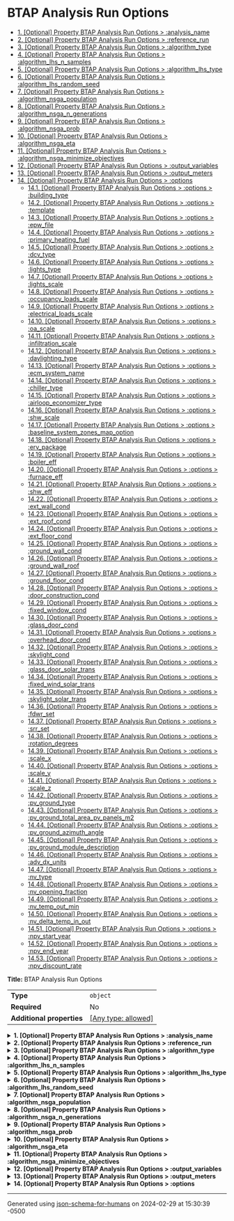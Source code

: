 # BTAP Analysis Run Options

- [1. [Optional] Property BTAP Analysis Run Options > :analysis_name](#:analysis_name)
- [2. [Optional] Property BTAP Analysis Run Options > :reference_run](#:reference_run)
- [3. [Optional] Property BTAP Analysis Run Options > :algorithm_type](#:algorithm_type)
- [4. [Optional] Property BTAP Analysis Run Options > :algorithm_lhs_n_samples](#:algorithm_lhs_n_samples)
- [5. [Optional] Property BTAP Analysis Run Options > :algorithm_lhs_type](#:algorithm_lhs_type)
- [6. [Optional] Property BTAP Analysis Run Options > :algorithm_lhs_random_seed](#:algorithm_lhs_random_seed)
- [7. [Optional] Property BTAP Analysis Run Options > :algorithm_nsga_population](#:algorithm_nsga_population)
- [8. [Optional] Property BTAP Analysis Run Options > :algorithm_nsga_n_generations](#:algorithm_nsga_n_generations)
- [9. [Optional] Property BTAP Analysis Run Options > :algorithm_nsga_prob](#:algorithm_nsga_prob)
- [10. [Optional] Property BTAP Analysis Run Options > :algorithm_nsga_eta](#:algorithm_nsga_eta)
- [11. [Optional] Property BTAP Analysis Run Options > :algorithm_nsga_minimize_objectives](#:algorithm_nsga_minimize_objectives)
- [12. [Optional] Property BTAP Analysis Run Options > :output_variables](#:output_variables)
- [13. [Optional] Property BTAP Analysis Run Options > :output_meters](#:output_meters)
- [14. [Optional] Property BTAP Analysis Run Options > :options](#:options)
  - [14.1. [Optional] Property BTAP Analysis Run Options > :options > :building_type](#:options_:building_type)
  - [14.2. [Optional] Property BTAP Analysis Run Options > :options > :template](#:options_:template)
  - [14.3. [Optional] Property BTAP Analysis Run Options > :options > :epw_file](#:options_:epw_file)
  - [14.4. [Optional] Property BTAP Analysis Run Options > :options > :primary_heating_fuel](#:options_:primary_heating_fuel)
  - [14.5. [Optional] Property BTAP Analysis Run Options > :options > :dcv_type](#:options_:dcv_type)
  - [14.6. [Optional] Property BTAP Analysis Run Options > :options > :lights_type](#:options_:lights_type)
  - [14.7. [Optional] Property BTAP Analysis Run Options > :options > :lights_scale](#:options_:lights_scale)
  - [14.8. [Optional] Property BTAP Analysis Run Options > :options > :occupancy_loads_scale](#:options_:occupancy_loads_scale)
  - [14.9. [Optional] Property BTAP Analysis Run Options > :options > :electrical_loads_scale](#:options_:electrical_loads_scale)
  - [14.10. [Optional] Property BTAP Analysis Run Options > :options > :oa_scale](#:options_:oa_scale)
  - [14.11. [Optional] Property BTAP Analysis Run Options > :options > :infiltration_scale](#:options_:infiltration_scale)
  - [14.12. [Optional] Property BTAP Analysis Run Options > :options > :daylighting_type](#:options_:daylighting_type)
  - [14.13. [Optional] Property BTAP Analysis Run Options > :options > :ecm_system_name](#:options_:ecm_system_name)
  - [14.14. [Optional] Property BTAP Analysis Run Options > :options > :chiller_type](#:options_:chiller_type)
  - [14.15. [Optional] Property BTAP Analysis Run Options > :options > :airloop_economizer_type](#:options_:airloop_economizer_type)
  - [14.16. [Optional] Property BTAP Analysis Run Options > :options > :shw_scale](#:options_:shw_scale)
  - [14.17. [Optional] Property BTAP Analysis Run Options > :options > :baseline_system_zones_map_option](#:options_:baseline_system_zones_map_option)
  - [14.18. [Optional] Property BTAP Analysis Run Options > :options > :erv_package](#:options_:erv_package)
  - [14.19. [Optional] Property BTAP Analysis Run Options > :options > :boiler_eff](#:options_:boiler_eff)
  - [14.20. [Optional] Property BTAP Analysis Run Options > :options > :furnace_eff](#:options_:furnace_eff)
  - [14.21. [Optional] Property BTAP Analysis Run Options > :options > :shw_eff](#:options_:shw_eff)
  - [14.22. [Optional] Property BTAP Analysis Run Options > :options > :ext_wall_cond](#:options_:ext_wall_cond)
  - [14.23. [Optional] Property BTAP Analysis Run Options > :options > :ext_roof_cond](#:options_:ext_roof_cond)
  - [14.24. [Optional] Property BTAP Analysis Run Options > :options > :ext_floor_cond](#:options_:ext_floor_cond)
  - [14.25. [Optional] Property BTAP Analysis Run Options > :options > :ground_wall_cond](#:options_:ground_wall_cond)
  - [14.26. [Optional] Property BTAP Analysis Run Options > :options > :ground_wall_roof](#:options_:ground_wall_roof)
  - [14.27. [Optional] Property BTAP Analysis Run Options > :options > :ground_floor_cond](#:options_:ground_floor_cond)
  - [14.28. [Optional] Property BTAP Analysis Run Options > :options > :door_construction_cond](#:options_:door_construction_cond)
  - [14.29. [Optional] Property BTAP Analysis Run Options > :options > :fixed_window_cond](#:options_:fixed_window_cond)
  - [14.30. [Optional] Property BTAP Analysis Run Options > :options > :glass_door_cond](#:options_:glass_door_cond)
  - [14.31. [Optional] Property BTAP Analysis Run Options > :options > :overhead_door_cond](#:options_:overhead_door_cond)
  - [14.32. [Optional] Property BTAP Analysis Run Options > :options > :skylight_cond](#:options_:skylight_cond)
  - [14.33. [Optional] Property BTAP Analysis Run Options > :options > :glass_door_solar_trans](#:options_:glass_door_solar_trans)
  - [14.34. [Optional] Property BTAP Analysis Run Options > :options > :fixed_wind_solar_trans](#:options_:fixed_wind_solar_trans)
  - [14.35. [Optional] Property BTAP Analysis Run Options > :options > :skylight_solar_trans](#:options_:skylight_solar_trans)
  - [14.36. [Optional] Property BTAP Analysis Run Options > :options > :fdwr_set](#:options_:fdwr_set)
  - [14.37. [Optional] Property BTAP Analysis Run Options > :options > :srr_set](#:options_:srr_set)
  - [14.38. [Optional] Property BTAP Analysis Run Options > :options > :rotation_degrees](#:options_:rotation_degrees)
  - [14.39. [Optional] Property BTAP Analysis Run Options > :options > :scale_x](#:options_:scale_x)
  - [14.40. [Optional] Property BTAP Analysis Run Options > :options > :scale_y](#:options_:scale_y)
  - [14.41. [Optional] Property BTAP Analysis Run Options > :options > :scale_z](#:options_:scale_z)
  - [14.42. [Optional] Property BTAP Analysis Run Options > :options > :pv_ground_type](#:options_:pv_ground_type)
  - [14.43. [Optional] Property BTAP Analysis Run Options > :options > :pv_ground_total_area_pv_panels_m2](#:options_:pv_ground_total_area_pv_panels_m2)
  - [14.44. [Optional] Property BTAP Analysis Run Options > :options > :pv_ground_azimuth_angle](#:options_:pv_ground_azimuth_angle)
  - [14.45. [Optional] Property BTAP Analysis Run Options > :options > :pv_ground_module_description](#:options_:pv_ground_module_description)
  - [14.46. [Optional] Property BTAP Analysis Run Options > :options > :adv_dx_units](#:options_:adv_dx_units)
  - [14.47. [Optional] Property BTAP Analysis Run Options > :options > :nv_type](#:options_:nv_type)
  - [14.48. [Optional] Property BTAP Analysis Run Options > :options > :nv_opening_fraction](#:options_:nv_opening_fraction)
  - [14.49. [Optional] Property BTAP Analysis Run Options > :options > :nv_temp_out_min](#:options_:nv_temp_out_min)
  - [14.50. [Optional] Property BTAP Analysis Run Options > :options > :nv_delta_temp_in_out](#:options_:nv_delta_temp_in_out)
  - [14.51. [Optional] Property BTAP Analysis Run Options > :options > :npv_start_year](#:options_:npv_start_year)
  - [14.52. [Optional] Property BTAP Analysis Run Options > :options > :npv_end_year](#:options_:npv_end_year)
  - [14.53. [Optional] Property BTAP Analysis Run Options > :options > :npv_discount_rate](#:options_:npv_discount_rate)

**Title:** BTAP Analysis Run Options

|                           |                                                                           |
| ------------------------- | ------------------------------------------------------------------------- |
| **Type**                  | `object`                                                                  |
| **Required**              | No                                                                        |
| **Additional properties** | [[Any type: allowed]](# "Additional Properties of any type are allowed.") |

<details>
<summary>
<strong> <a name=":analysis_name"></a>1. [Optional] Property BTAP Analysis Run Options > :analysis_name</strong>  

</summary>
<blockquote>

|              |          |
| ------------ | -------- |
| **Type**     | `string` |
| **Required** | No       |

**Description:** Used to identify the analysis and name the parent folder. Must be less than 64 charecters and only letters numbers and underscores.

| Restrictions                      |                                                                                               |
| --------------------------------- | --------------------------------------------------------------------------------------------- |
| **Min length**                    | 1                                                                                             |
| **Max length**                    | 64                                                                                            |
| **Must match regular expression** | ```^[a-zA-Z0-9_\\s]*$``` [Test](https://regex101.com/?regex=%5E%5Ba-zA-Z0-9_%5C%5Cs%5D%2A%24) |

</blockquote>
</details>

<details>
<summary>
<strong> <a name=":reference_run"></a>2. [Optional] Property BTAP Analysis Run Options > :reference_run</strong>  

</summary>
<blockquote>

|              |           |
| ------------ | --------- |
| **Type**     | `boolean` |
| **Required** | No        |

**Description:** Optionally run the baseline/reference building. This will also provide comparison information from the baseline. If omitted it will assume to be true and run the reference simulations.

</blockquote>
</details>

<details>
<summary>
<strong> <a name=":algorithm_type"></a>3. [Optional] Property BTAP Analysis Run Options > :algorithm_type</strong>  

</summary>
<blockquote>

|              |                    |
| ------------ | ------------------ |
| **Type**     | `enum (of string)` |
| **Required** | No                 |

**Description:**  This will select the algorithm to use in the analysis. For information on the * [Optimization](optimization.md): Run a genetic optimization for a fixed number of runs and generations based. 

 * [Parametric](parametric.md): Run all possible combinations in input file.

 * [Elimination](elimination.md): Examine theoretical maximum energy savings from each domain for a given model. 

 * [Sensitivity](sensitivity.md): Examine the energy and cost effect from each measure selected. (~100 measures) 

 * [Latin-Hypercube-Sampling](latin_hypercube_sampling.md): Sample the solution space with a given number of simulations

 * [Batch](packages.md): When you wish to simply run a few specific building scenarios for comparison.

Must be one of:
* "elimination"
* "batch"
* "nsga2"
* "parametric"
* "reference"
* "sampling-lhs"
* "sensitivity"

</blockquote>
</details>

<details>
<summary>
<strong> <a name=":algorithm_lhs_n_samples"></a>4. [Optional] Property BTAP Analysis Run Options > :algorithm_lhs_n_samples</strong>  

</summary>
<blockquote>

|              |           |
| ------------ | --------- |
| **Type**     | `integer` |
| **Required** | No        |

**Description:** This is the number of simulations that will be preformed in the analysis. See [Scipy implementation](https://scikit-optimize.github.io/stable/auto_examples/sampler/initial-sampling-method.html)

| Restrictions |           |
| ------------ | --------- |
| **Minimum**  | &ge; 1    |
| **Maximum**  | &le; 5000 |

</blockquote>
</details>

<details>
<summary>
<strong> <a name=":algorithm_lhs_type"></a>5. [Optional] Property BTAP Analysis Run Options > :algorithm_lhs_type</strong>  

</summary>
<blockquote>

|              |                    |
| ------------ | ------------------ |
| **Type**     | `enum (of string)` |
| **Required** | No                 |

**Description:** This should be set to classic.. However other options are available in the scikit documentation listed above. See [Scipy implementation](https://scikit-optimize.github.io/stable/auto_examples/sampler/initial-sampling-method.html)

Must be one of:
* "classic"

</blockquote>
</details>

<details>
<summary>
<strong> <a name=":algorithm_lhs_random_seed"></a>6. [Optional] Property BTAP Analysis Run Options > :algorithm_lhs_random_seed</strong>  

</summary>
<blockquote>

|              |          |
| ------------ | -------- |
| **Type**     | `number` |
| **Required** | No       |

**Description:** algorithm_lhs_random_seed This is the random seed that will be used to drive the LHS random function. Change this to another number to alter the output from the same run. See [Scipy implementation](https://scikit-optimize.github.io/stable/auto_examples/sampler/initial-sampling-method.html)

| Restrictions |          |
| ------------ | -------- |
| **Minimum**  | &ge; 1   |
| **Maximum**  | &le; 100 |

</blockquote>
</details>

<details>
<summary>
<strong> <a name=":algorithm_nsga_population"></a>7. [Optional] Property BTAP Analysis Run Options > :algorithm_nsga_population</strong>  

</summary>
<blockquote>

|              |           |
| ------------ | --------- |
| **Type**     | `integer` |
| **Required** | No        |

**Description:** This is population size that is used in the NSGAII. Should be set to multiples than the number of threads/cores that you have available on your system to get best performance. Described in the [pymoo](https://pymoo.org/algorithms/moo/nsga2.html)

| Restrictions |          |
| ------------ | -------- |
| **Minimum**  | &ge; 1   |
| **Maximum**  | &le; 100 |

</blockquote>
</details>

<details>
<summary>
<strong> <a name=":algorithm_nsga_n_generations"></a>8. [Optional] Property BTAP Analysis Run Options > :algorithm_nsga_n_generations</strong>  

</summary>
<blockquote>

|              |           |
| ------------ | --------- |
| **Type**     | `integer` |
| **Required** | No        |

**Description:** This is the number of generations that are used in the NSGAII. Described in the [pymoo](https://pymoo.org/algorithms/moo/nsga2.html)

| Restrictions |          |
| ------------ | -------- |
| **Minimum**  | &ge; 1   |
| **Maximum**  | &le; 100 |

</blockquote>
</details>

<details>
<summary>
<strong> <a name=":algorithm_nsga_prob"></a>9. [Optional] Property BTAP Analysis Run Options > :algorithm_nsga_prob</strong>  

</summary>
<blockquote>

|              |          |
| ------------ | -------- |
| **Type**     | `number` |
| **Required** | No       |

**Description:** Used to configure crossover. See documentation [pymoo](https://pymoo.org/operators/crossover.html)

| Restrictions |            |
| ------------ | ---------- |
| **Minimum**  | &ge; 0.0   |
| **Maximum**  | &le; 100.0 |

</blockquote>
</details>

<details>
<summary>
<strong> <a name=":algorithm_nsga_eta"></a>10. [Optional] Property BTAP Analysis Run Options > :algorithm_nsga_eta</strong>  

</summary>
<blockquote>

|              |          |
| ------------ | -------- |
| **Type**     | `number` |
| **Required** | No       |

**Description:** Used to configure crossover. See documentation [pymoo](https://pymoo.org/operators/crossover.html)

| Restrictions |            |
| ------------ | ---------- |
| **Minimum**  | &ge; 0.0   |
| **Maximum**  | &le; 100.0 |

</blockquote>
</details>

<details>
<summary>
<strong> <a name=":algorithm_nsga_minimize_objectives"></a>11. [Optional] Property BTAP Analysis Run Options > :algorithm_nsga_minimize_objectives</strong>  

</summary>
<blockquote>

|                           |                                                                           |
| ------------------------- | ------------------------------------------------------------------------- |
| **Type**                  | `object`                                                                  |
| **Required**              | No                                                                        |
| **Additional properties** | [[Any type: allowed]](# "Additional Properties of any type are allowed.") |

**Description:** Contains a list of the outputs from btap that you would like to optimize to. Pro tip. Run a senstivity analysis and examine the output.xlsx in the results folder to find a outpum column you wish to minimize.

</blockquote>
</details>

<details>
<summary>
<strong> <a name=":output_variables"></a>12. [Optional] Property BTAP Analysis Run Options > :output_variables</strong>  

</summary>
<blockquote>

|                           |                                                                           |
| ------------------------- | ------------------------------------------------------------------------- |
| **Type**                  | `object`                                                                  |
| **Required**              | No                                                                        |
| **Additional properties** | [[Any type: allowed]](# "Additional Properties of any type are allowed.") |

**Description:** This enables EnergyPlus optional outputs. Details are contained in the [documentation](docs/output.md)

</blockquote>
</details>

<details>
<summary>
<strong> <a name=":output_meters"></a>13. [Optional] Property BTAP Analysis Run Options > :output_meters</strong>  

</summary>
<blockquote>

|                           |                                                                           |
| ------------------------- | ------------------------------------------------------------------------- |
| **Type**                  | `object`                                                                  |
| **Required**              | No                                                                        |
| **Additional properties** | [[Any type: allowed]](# "Additional Properties of any type are allowed.") |

**Description:** This enables EnergyPlus optional outputs. Details are contained in the [documentation](docs/output.md)

</blockquote>
</details>

<details>
<summary>
<strong> <a name=":options"></a>14. [Optional] Property BTAP Analysis Run Options > :options</strong>  

</summary>
<blockquote>

|                           |                                                                           |
| ------------------------- | ------------------------------------------------------------------------- |
| **Type**                  | `object`                                                                  |
| **Required**              | No                                                                        |
| **Additional properties** | [[Any type: allowed]](# "Additional Properties of any type are allowed.") |

<details>
<summary>
<strong> <a name=":options_:building_type"></a>14.1. [Optional] Property BTAP Analysis Run Options > :options > :building_type</strong>  

</summary>
<blockquote>

|                           |                                                                           |
| ------------------------- | ------------------------------------------------------------------------- |
| **Type**                  | `object`                                                                  |
| **Required**              | No                                                                        |
| **Additional properties** | [[Any type: allowed]](# "Additional Properties of any type are allowed.") |

**Description:** This allows you to select either a pre-configured geometry in our library, or a custom geometry developed by a user.

 The Geometry files are OpenStudio OSM files that have geometry and spacetypes defined as per NECB2011, but nothing else as BTAP will poplate the rest based on the template and options selected. A full list of built-in models are available. They are listed (here)[https://github.com/NREL/openstudio-standards/tree/nrcan/lib/openstudio-standards/standards/necb/NECB2011/data/geometry] You would add the geometry name without the '.osm' extension. 

 Please note that the context is important.  Having two or more building types makes perfect sense for a parametric or sample_lhs analysis. But for for sensitvity and nsga2, it will not work as expected. If you minimize cost and energy. The optimizer will look for solutions for the FullSerivice restaurant and ignore the HighriseApartment as a solution since the restaurant will always be cheaper. 

**Example:** 

```json
{
    ":building_type": [
        "FullServiceRestaurant",
        "HighriseApartment"
    ]
}
```

</blockquote>
</details>

<details>
<summary>
<strong> <a name=":options_:template"></a>14.2. [Optional] Property BTAP Analysis Run Options > :options > :template</strong>  

</summary>
<blockquote>

|                           |                                                                           |
| ------------------------- | ------------------------------------------------------------------------- |
| **Type**                  | `object`                                                                  |
| **Required**              | No                                                                        |
| **Additional properties** | [[Any type: allowed]](# "Additional Properties of any type are allowed.") |

**Description:**  This field will designate which baseline building templates to use. Currently BTAP supports the **National Energy Building Code** (NECB)[https://nrc.canada.ca/en/certifications-evaluations-standards/codes-canada/codes-canada-publications/national-energy-code-canada-buildings-2020] The vintages that are availble are the NECB2011 to 2020. BTAP will use all the performance requirements of the selected codes in the analysis. It will determine what the `NECB_Default` will be used in other options as selected. While you could use this field with many templates to optimize. It is not recommended as it will probably optimize to the lastest code. 

</blockquote>
</details>

<details>
<summary>
<strong> <a name=":options_:epw_file"></a>14.3. [Optional] Property BTAP Analysis Run Options > :options > :epw_file</strong>  

</summary>
<blockquote>

|                           |                                                                           |
| ------------------------- | ------------------------------------------------------------------------- |
| **Type**                  | `object`                                                                  |
| **Required**              | No                                                                        |
| **Additional properties** | [[Any type: allowed]](# "Additional Properties of any type are allowed.") |

**Description:** #List of Weather files to use in the analysis.  These weather files should be a subset of the weather files defined in your build_config.yml file.   The other locations that you can use can be found in this repository

</blockquote>
</details>

<details>
<summary>
<strong> <a name=":options_:primary_heating_fuel"></a>14.4. [Optional] Property BTAP Analysis Run Options > :options > :primary_heating_fuel</strong>  

</summary>
<blockquote>

|                           |                                                                           |
| ------------------------- | ------------------------------------------------------------------------- |
| **Type**                  | `object`                                                                  |
| **Required**              | No                                                                        |
| **Additional properties** | [[Any type: allowed]](# "Additional Properties of any type are allowed.") |

**Description:** These are fuels that are used primarily for space heating and hot water needs.

 | Primary Heating Fuel            | Hot Water             | Primary                 | Backup             |
 | --------                        | -------               | -------                 | -------            |
 | **Electricity**                 | Electric Resistance   | Electric Resistance     | Electric Resistance|
 | **NaturalGas**                  | Natural Gas           | Natural Gas             | Natural Gas        |
 | **ElectricityHPElecBackup**     | Electric Resistance   | Heat Pump               | Electric Resistance|
 | **NaturalGasHPGasBackup**       | Natural Gas           | Heat Pump               | Natural Gas        |
 | **ElectricityHPGasBackupMixed** | Electric Resistance   | Heat Pump               | Natural Gas        |
 | **NaturalGasHPElecBackupMixed** | Natural Gas           | Heat Pump               | Electric Resistance|

</blockquote>
</details>

<details>
<summary>
<strong> <a name=":options_:dcv_type"></a>14.5. [Optional] Property BTAP Analysis Run Options > :options > :dcv_type</strong>  

</summary>
<blockquote>

|                           |                                                                           |
| ------------------------- | ------------------------------------------------------------------------- |
| **Type**                  | `object`                                                                  |
| **Required**              | No                                                                        |
| **Additional properties** | [[Any type: allowed]](# "Additional Properties of any type are allowed.") |

</blockquote>
</details>

<details>
<summary>
<strong> <a name=":options_:lights_type"></a>14.6. [Optional] Property BTAP Analysis Run Options > :options > :lights_type</strong>  

</summary>
<blockquote>

|                           |                                                                           |
| ------------------------- | ------------------------------------------------------------------------- |
| **Type**                  | `object`                                                                  |
| **Required**              | No                                                                        |
| **Additional properties** | [[Any type: allowed]](# "Additional Properties of any type are allowed.") |

</blockquote>
</details>

<details>
<summary>
<strong> <a name=":options_:lights_scale"></a>14.7. [Optional] Property BTAP Analysis Run Options > :options > :lights_scale</strong>  

</summary>
<blockquote>

|                           |                                                                           |
| ------------------------- | ------------------------------------------------------------------------- |
| **Type**                  | `object`                                                                  |
| **Required**              | No                                                                        |
| **Additional properties** | [[Any type: allowed]](# "Additional Properties of any type are allowed.") |

</blockquote>
</details>

<details>
<summary>
<strong> <a name=":options_:occupancy_loads_scale"></a>14.8. [Optional] Property BTAP Analysis Run Options > :options > :occupancy_loads_scale</strong>  

</summary>
<blockquote>

|                           |                                                                           |
| ------------------------- | ------------------------------------------------------------------------- |
| **Type**                  | `object`                                                                  |
| **Required**              | No                                                                        |
| **Additional properties** | [[Any type: allowed]](# "Additional Properties of any type are allowed.") |

</blockquote>
</details>

<details>
<summary>
<strong> <a name=":options_:electrical_loads_scale"></a>14.9. [Optional] Property BTAP Analysis Run Options > :options > :electrical_loads_scale</strong>  

</summary>
<blockquote>

|                           |                                                                           |
| ------------------------- | ------------------------------------------------------------------------- |
| **Type**                  | `object`                                                                  |
| **Required**              | No                                                                        |
| **Additional properties** | [[Any type: allowed]](# "Additional Properties of any type are allowed.") |

</blockquote>
</details>

<details>
<summary>
<strong> <a name=":options_:oa_scale"></a>14.10. [Optional] Property BTAP Analysis Run Options > :options > :oa_scale</strong>  

</summary>
<blockquote>

|                           |                                                                           |
| ------------------------- | ------------------------------------------------------------------------- |
| **Type**                  | `object`                                                                  |
| **Required**              | No                                                                        |
| **Additional properties** | [[Any type: allowed]](# "Additional Properties of any type are allowed.") |

</blockquote>
</details>

<details>
<summary>
<strong> <a name=":options_:infiltration_scale"></a>14.11. [Optional] Property BTAP Analysis Run Options > :options > :infiltration_scale</strong>  

</summary>
<blockquote>

|                           |                                                                           |
| ------------------------- | ------------------------------------------------------------------------- |
| **Type**                  | `object`                                                                  |
| **Required**              | No                                                                        |
| **Additional properties** | [[Any type: allowed]](# "Additional Properties of any type are allowed.") |

</blockquote>
</details>

<details>
<summary>
<strong> <a name=":options_:daylighting_type"></a>14.12. [Optional] Property BTAP Analysis Run Options > :options > :daylighting_type</strong>  

</summary>
<blockquote>

|                           |                                                                           |
| ------------------------- | ------------------------------------------------------------------------- |
| **Type**                  | `object`                                                                  |
| **Required**              | No                                                                        |
| **Additional properties** | [[Any type: allowed]](# "Additional Properties of any type are allowed.") |

</blockquote>
</details>

<details>
<summary>
<strong> <a name=":options_:ecm_system_name"></a>14.13. [Optional] Property BTAP Analysis Run Options > :options > :ecm_system_name</strong>  

</summary>
<blockquote>

|                           |                                                                           |
| ------------------------- | ------------------------------------------------------------------------- |
| **Type**                  | `object`                                                                  |
| **Required**              | No                                                                        |
| **Additional properties** | [[Any type: allowed]](# "Additional Properties of any type are allowed.") |

</blockquote>
</details>

<details>
<summary>
<strong> <a name=":options_:chiller_type"></a>14.14. [Optional] Property BTAP Analysis Run Options > :options > :chiller_type</strong>  

</summary>
<blockquote>

|                           |                                                                           |
| ------------------------- | ------------------------------------------------------------------------- |
| **Type**                  | `object`                                                                  |
| **Required**              | No                                                                        |
| **Additional properties** | [[Any type: allowed]](# "Additional Properties of any type are allowed.") |

</blockquote>
</details>

<details>
<summary>
<strong> <a name=":options_:airloop_economizer_type"></a>14.15. [Optional] Property BTAP Analysis Run Options > :options > :airloop_economizer_type</strong>  

</summary>
<blockquote>

|                           |                                                                           |
| ------------------------- | ------------------------------------------------------------------------- |
| **Type**                  | `object`                                                                  |
| **Required**              | No                                                                        |
| **Additional properties** | [[Any type: allowed]](# "Additional Properties of any type are allowed.") |

</blockquote>
</details>

<details>
<summary>
<strong> <a name=":options_:shw_scale"></a>14.16. [Optional] Property BTAP Analysis Run Options > :options > :shw_scale</strong>  

</summary>
<blockquote>

|                           |                                                                           |
| ------------------------- | ------------------------------------------------------------------------- |
| **Type**                  | `object`                                                                  |
| **Required**              | No                                                                        |
| **Additional properties** | [[Any type: allowed]](# "Additional Properties of any type are allowed.") |

</blockquote>
</details>

<details>
<summary>
<strong> <a name=":options_:baseline_system_zones_map_option"></a>14.17. [Optional] Property BTAP Analysis Run Options > :options > :baseline_system_zones_map_option</strong>  

</summary>
<blockquote>

|                           |                                                                           |
| ------------------------- | ------------------------------------------------------------------------- |
| **Type**                  | `object`                                                                  |
| **Required**              | No                                                                        |
| **Additional properties** | [[Any type: allowed]](# "Additional Properties of any type are allowed.") |

</blockquote>
</details>

<details>
<summary>
<strong> <a name=":options_:erv_package"></a>14.18. [Optional] Property BTAP Analysis Run Options > :options > :erv_package</strong>  

</summary>
<blockquote>

|                           |                                                                           |
| ------------------------- | ------------------------------------------------------------------------- |
| **Type**                  | `object`                                                                  |
| **Required**              | No                                                                        |
| **Additional properties** | [[Any type: allowed]](# "Additional Properties of any type are allowed.") |

</blockquote>
</details>

<details>
<summary>
<strong> <a name=":options_:boiler_eff"></a>14.19. [Optional] Property BTAP Analysis Run Options > :options > :boiler_eff</strong>  

</summary>
<blockquote>

|                           |                                                                           |
| ------------------------- | ------------------------------------------------------------------------- |
| **Type**                  | `object`                                                                  |
| **Required**              | No                                                                        |
| **Additional properties** | [[Any type: allowed]](# "Additional Properties of any type are allowed.") |

</blockquote>
</details>

<details>
<summary>
<strong> <a name=":options_:furnace_eff"></a>14.20. [Optional] Property BTAP Analysis Run Options > :options > :furnace_eff</strong>  

</summary>
<blockquote>

|                           |                                                                           |
| ------------------------- | ------------------------------------------------------------------------- |
| **Type**                  | `object`                                                                  |
| **Required**              | No                                                                        |
| **Additional properties** | [[Any type: allowed]](# "Additional Properties of any type are allowed.") |

</blockquote>
</details>

<details>
<summary>
<strong> <a name=":options_:shw_eff"></a>14.21. [Optional] Property BTAP Analysis Run Options > :options > :shw_eff</strong>  

</summary>
<blockquote>

|                           |                                                                           |
| ------------------------- | ------------------------------------------------------------------------- |
| **Type**                  | `object`                                                                  |
| **Required**              | No                                                                        |
| **Additional properties** | [[Any type: allowed]](# "Additional Properties of any type are allowed.") |

</blockquote>
</details>

<details>
<summary>
<strong> <a name=":options_:ext_wall_cond"></a>14.22. [Optional] Property BTAP Analysis Run Options > :options > :ext_wall_cond</strong>  

</summary>
<blockquote>

|                           |                                                                           |
| ------------------------- | ------------------------------------------------------------------------- |
| **Type**                  | `object`                                                                  |
| **Required**              | No                                                                        |
| **Additional properties** | [[Any type: allowed]](# "Additional Properties of any type are allowed.") |

</blockquote>
</details>

<details>
<summary>
<strong> <a name=":options_:ext_roof_cond"></a>14.23. [Optional] Property BTAP Analysis Run Options > :options > :ext_roof_cond</strong>  

</summary>
<blockquote>

|                           |                                                                           |
| ------------------------- | ------------------------------------------------------------------------- |
| **Type**                  | `object`                                                                  |
| **Required**              | No                                                                        |
| **Additional properties** | [[Any type: allowed]](# "Additional Properties of any type are allowed.") |

</blockquote>
</details>

<details>
<summary>
<strong> <a name=":options_:ext_floor_cond"></a>14.24. [Optional] Property BTAP Analysis Run Options > :options > :ext_floor_cond</strong>  

</summary>
<blockquote>

|                           |                                                                           |
| ------------------------- | ------------------------------------------------------------------------- |
| **Type**                  | `object`                                                                  |
| **Required**              | No                                                                        |
| **Additional properties** | [[Any type: allowed]](# "Additional Properties of any type are allowed.") |

</blockquote>
</details>

<details>
<summary>
<strong> <a name=":options_:ground_wall_cond"></a>14.25. [Optional] Property BTAP Analysis Run Options > :options > :ground_wall_cond</strong>  

</summary>
<blockquote>

|                           |                                                                           |
| ------------------------- | ------------------------------------------------------------------------- |
| **Type**                  | `object`                                                                  |
| **Required**              | No                                                                        |
| **Additional properties** | [[Any type: allowed]](# "Additional Properties of any type are allowed.") |

</blockquote>
</details>

<details>
<summary>
<strong> <a name=":options_:ground_wall_roof"></a>14.26. [Optional] Property BTAP Analysis Run Options > :options > :ground_wall_roof</strong>  

</summary>
<blockquote>

|                           |                                                                           |
| ------------------------- | ------------------------------------------------------------------------- |
| **Type**                  | `object`                                                                  |
| **Required**              | No                                                                        |
| **Additional properties** | [[Any type: allowed]](# "Additional Properties of any type are allowed.") |

</blockquote>
</details>

<details>
<summary>
<strong> <a name=":options_:ground_floor_cond"></a>14.27. [Optional] Property BTAP Analysis Run Options > :options > :ground_floor_cond</strong>  

</summary>
<blockquote>

|                           |                                                                           |
| ------------------------- | ------------------------------------------------------------------------- |
| **Type**                  | `object`                                                                  |
| **Required**              | No                                                                        |
| **Additional properties** | [[Any type: allowed]](# "Additional Properties of any type are allowed.") |

</blockquote>
</details>

<details>
<summary>
<strong> <a name=":options_:door_construction_cond"></a>14.28. [Optional] Property BTAP Analysis Run Options > :options > :door_construction_cond</strong>  

</summary>
<blockquote>

|                           |                                                                           |
| ------------------------- | ------------------------------------------------------------------------- |
| **Type**                  | `object`                                                                  |
| **Required**              | No                                                                        |
| **Additional properties** | [[Any type: allowed]](# "Additional Properties of any type are allowed.") |

</blockquote>
</details>

<details>
<summary>
<strong> <a name=":options_:fixed_window_cond"></a>14.29. [Optional] Property BTAP Analysis Run Options > :options > :fixed_window_cond</strong>  

</summary>
<blockquote>

|                           |                                                                           |
| ------------------------- | ------------------------------------------------------------------------- |
| **Type**                  | `object`                                                                  |
| **Required**              | No                                                                        |
| **Additional properties** | [[Any type: allowed]](# "Additional Properties of any type are allowed.") |

</blockquote>
</details>

<details>
<summary>
<strong> <a name=":options_:glass_door_cond"></a>14.30. [Optional] Property BTAP Analysis Run Options > :options > :glass_door_cond</strong>  

</summary>
<blockquote>

|                           |                                                                           |
| ------------------------- | ------------------------------------------------------------------------- |
| **Type**                  | `object`                                                                  |
| **Required**              | No                                                                        |
| **Additional properties** | [[Any type: allowed]](# "Additional Properties of any type are allowed.") |

</blockquote>
</details>

<details>
<summary>
<strong> <a name=":options_:overhead_door_cond"></a>14.31. [Optional] Property BTAP Analysis Run Options > :options > :overhead_door_cond</strong>  

</summary>
<blockquote>

|                           |                                                                           |
| ------------------------- | ------------------------------------------------------------------------- |
| **Type**                  | `object`                                                                  |
| **Required**              | No                                                                        |
| **Additional properties** | [[Any type: allowed]](# "Additional Properties of any type are allowed.") |

</blockquote>
</details>

<details>
<summary>
<strong> <a name=":options_:skylight_cond"></a>14.32. [Optional] Property BTAP Analysis Run Options > :options > :skylight_cond</strong>  

</summary>
<blockquote>

|                           |                                                                           |
| ------------------------- | ------------------------------------------------------------------------- |
| **Type**                  | `object`                                                                  |
| **Required**              | No                                                                        |
| **Additional properties** | [[Any type: allowed]](# "Additional Properties of any type are allowed.") |

</blockquote>
</details>

<details>
<summary>
<strong> <a name=":options_:glass_door_solar_trans"></a>14.33. [Optional] Property BTAP Analysis Run Options > :options > :glass_door_solar_trans</strong>  

</summary>
<blockquote>

|                           |                                                                           |
| ------------------------- | ------------------------------------------------------------------------- |
| **Type**                  | `object`                                                                  |
| **Required**              | No                                                                        |
| **Additional properties** | [[Any type: allowed]](# "Additional Properties of any type are allowed.") |

</blockquote>
</details>

<details>
<summary>
<strong> <a name=":options_:fixed_wind_solar_trans"></a>14.34. [Optional] Property BTAP Analysis Run Options > :options > :fixed_wind_solar_trans</strong>  

</summary>
<blockquote>

|                           |                                                                           |
| ------------------------- | ------------------------------------------------------------------------- |
| **Type**                  | `object`                                                                  |
| **Required**              | No                                                                        |
| **Additional properties** | [[Any type: allowed]](# "Additional Properties of any type are allowed.") |

</blockquote>
</details>

<details>
<summary>
<strong> <a name=":options_:skylight_solar_trans"></a>14.35. [Optional] Property BTAP Analysis Run Options > :options > :skylight_solar_trans</strong>  

</summary>
<blockquote>

|                           |                                                                           |
| ------------------------- | ------------------------------------------------------------------------- |
| **Type**                  | `object`                                                                  |
| **Required**              | No                                                                        |
| **Additional properties** | [[Any type: allowed]](# "Additional Properties of any type are allowed.") |

</blockquote>
</details>

<details>
<summary>
<strong> <a name=":options_:fdwr_set"></a>14.36. [Optional] Property BTAP Analysis Run Options > :options > :fdwr_set</strong>  

</summary>
<blockquote>

|                           |                                                                           |
| ------------------------- | ------------------------------------------------------------------------- |
| **Type**                  | `object`                                                                  |
| **Required**              | No                                                                        |
| **Additional properties** | [[Any type: allowed]](# "Additional Properties of any type are allowed.") |

</blockquote>
</details>

<details>
<summary>
<strong> <a name=":options_:srr_set"></a>14.37. [Optional] Property BTAP Analysis Run Options > :options > :srr_set</strong>  

</summary>
<blockquote>

|                           |                                                                           |
| ------------------------- | ------------------------------------------------------------------------- |
| **Type**                  | `object`                                                                  |
| **Required**              | No                                                                        |
| **Additional properties** | [[Any type: allowed]](# "Additional Properties of any type are allowed.") |

</blockquote>
</details>

<details>
<summary>
<strong> <a name=":options_:rotation_degrees"></a>14.38. [Optional] Property BTAP Analysis Run Options > :options > :rotation_degrees</strong>  

</summary>
<blockquote>

|                           |                                                                           |
| ------------------------- | ------------------------------------------------------------------------- |
| **Type**                  | `object`                                                                  |
| **Required**              | No                                                                        |
| **Additional properties** | [[Any type: allowed]](# "Additional Properties of any type are allowed.") |

</blockquote>
</details>

<details>
<summary>
<strong> <a name=":options_:scale_x"></a>14.39. [Optional] Property BTAP Analysis Run Options > :options > :scale_x</strong>  

</summary>
<blockquote>

|                           |                                                                           |
| ------------------------- | ------------------------------------------------------------------------- |
| **Type**                  | `object`                                                                  |
| **Required**              | No                                                                        |
| **Additional properties** | [[Any type: allowed]](# "Additional Properties of any type are allowed.") |

</blockquote>
</details>

<details>
<summary>
<strong> <a name=":options_:scale_y"></a>14.40. [Optional] Property BTAP Analysis Run Options > :options > :scale_y</strong>  

</summary>
<blockquote>

|                           |                                                                           |
| ------------------------- | ------------------------------------------------------------------------- |
| **Type**                  | `object`                                                                  |
| **Required**              | No                                                                        |
| **Additional properties** | [[Any type: allowed]](# "Additional Properties of any type are allowed.") |

</blockquote>
</details>

<details>
<summary>
<strong> <a name=":options_:scale_z"></a>14.41. [Optional] Property BTAP Analysis Run Options > :options > :scale_z</strong>  

</summary>
<blockquote>

|                           |                                                                           |
| ------------------------- | ------------------------------------------------------------------------- |
| **Type**                  | `object`                                                                  |
| **Required**              | No                                                                        |
| **Additional properties** | [[Any type: allowed]](# "Additional Properties of any type are allowed.") |

</blockquote>
</details>

<details>
<summary>
<strong> <a name=":options_:pv_ground_type"></a>14.42. [Optional] Property BTAP Analysis Run Options > :options > :pv_ground_type</strong>  

</summary>
<blockquote>

|                           |                                                                           |
| ------------------------- | ------------------------------------------------------------------------- |
| **Type**                  | `object`                                                                  |
| **Required**              | No                                                                        |
| **Additional properties** | [[Any type: allowed]](# "Additional Properties of any type are allowed.") |

</blockquote>
</details>

<details>
<summary>
<strong> <a name=":options_:pv_ground_total_area_pv_panels_m2"></a>14.43. [Optional] Property BTAP Analysis Run Options > :options > :pv_ground_total_area_pv_panels_m2</strong>  

</summary>
<blockquote>

|                           |                                                                           |
| ------------------------- | ------------------------------------------------------------------------- |
| **Type**                  | `object`                                                                  |
| **Required**              | No                                                                        |
| **Additional properties** | [[Any type: allowed]](# "Additional Properties of any type are allowed.") |

</blockquote>
</details>

<details>
<summary>
<strong> <a name=":options_:pv_ground_azimuth_angle"></a>14.44. [Optional] Property BTAP Analysis Run Options > :options > :pv_ground_azimuth_angle</strong>  

</summary>
<blockquote>

|                           |                                                                           |
| ------------------------- | ------------------------------------------------------------------------- |
| **Type**                  | `object`                                                                  |
| **Required**              | No                                                                        |
| **Additional properties** | [[Any type: allowed]](# "Additional Properties of any type are allowed.") |

</blockquote>
</details>

<details>
<summary>
<strong> <a name=":options_:pv_ground_module_description"></a>14.45. [Optional] Property BTAP Analysis Run Options > :options > :pv_ground_module_description</strong>  

</summary>
<blockquote>

|                           |                                                                           |
| ------------------------- | ------------------------------------------------------------------------- |
| **Type**                  | `object`                                                                  |
| **Required**              | No                                                                        |
| **Additional properties** | [[Any type: allowed]](# "Additional Properties of any type are allowed.") |

</blockquote>
</details>

<details>
<summary>
<strong> <a name=":options_:adv_dx_units"></a>14.46. [Optional] Property BTAP Analysis Run Options > :options > :adv_dx_units</strong>  

</summary>
<blockquote>

|                           |                                                                           |
| ------------------------- | ------------------------------------------------------------------------- |
| **Type**                  | `object`                                                                  |
| **Required**              | No                                                                        |
| **Additional properties** | [[Any type: allowed]](# "Additional Properties of any type are allowed.") |

</blockquote>
</details>

<details>
<summary>
<strong> <a name=":options_:nv_type"></a>14.47. [Optional] Property BTAP Analysis Run Options > :options > :nv_type</strong>  

</summary>
<blockquote>

|                           |                                                                           |
| ------------------------- | ------------------------------------------------------------------------- |
| **Type**                  | `object`                                                                  |
| **Required**              | No                                                                        |
| **Additional properties** | [[Any type: allowed]](# "Additional Properties of any type are allowed.") |

</blockquote>
</details>

<details>
<summary>
<strong> <a name=":options_:nv_opening_fraction"></a>14.48. [Optional] Property BTAP Analysis Run Options > :options > :nv_opening_fraction</strong>  

</summary>
<blockquote>

|                           |                                                                           |
| ------------------------- | ------------------------------------------------------------------------- |
| **Type**                  | `object`                                                                  |
| **Required**              | No                                                                        |
| **Additional properties** | [[Any type: allowed]](# "Additional Properties of any type are allowed.") |

</blockquote>
</details>

<details>
<summary>
<strong> <a name=":options_:nv_temp_out_min"></a>14.49. [Optional] Property BTAP Analysis Run Options > :options > :nv_temp_out_min</strong>  

</summary>
<blockquote>

|                           |                                                                           |
| ------------------------- | ------------------------------------------------------------------------- |
| **Type**                  | `object`                                                                  |
| **Required**              | No                                                                        |
| **Additional properties** | [[Any type: allowed]](# "Additional Properties of any type are allowed.") |

**Description:** Minimum outdoor air temperature (in Celsius) below which natural ventilation is shut down. Default will be 13C from M.Tardif experience with QC schools. NECB_Default: Will set this to 13. 

</blockquote>
</details>

<details>
<summary>
<strong> <a name=":options_:nv_delta_temp_in_out"></a>14.50. [Optional] Property BTAP Analysis Run Options > :options > :nv_delta_temp_in_out</strong>  

</summary>
<blockquote>

|                           |                                                                           |
| ------------------------- | ------------------------------------------------------------------------- |
| **Type**                  | `object`                                                                  |
| **Required**              | No                                                                        |
| **Additional properties** | [[Any type: allowed]](# "Additional Properties of any type are allowed.") |

**Description:** Temperature difference (in Celsius) between the indoor and outdoor air temperatures below which ventilation is shut down Default is 1.0 from M.Tardif experience in QC. Units: C NECB_Default: Will set this to 1.0 

</blockquote>
</details>

<details>
<summary>
<strong> <a name=":options_:npv_start_year"></a>14.51. [Optional] Property BTAP Analysis Run Options > :options > :npv_start_year</strong>  

</summary>
<blockquote>

|                           |                                                                           |
| ------------------------- | ------------------------------------------------------------------------- |
| **Type**                  | `object`                                                                  |
| **Required**              | No                                                                        |
| **Additional properties** | [[Any type: allowed]](# "Additional Properties of any type are allowed.") |

**Description:**  An integer (year) larger than 2005 (first year of neb_end_use_prices.csv). NECB_Default: Will set this to 2022 

</blockquote>
</details>

<details>
<summary>
<strong> <a name=":options_:npv_end_year"></a>14.52. [Optional] Property BTAP Analysis Run Options > :options > :npv_end_year</strong>  

</summary>
<blockquote>

|                           |                                                                           |
| ------------------------- | ------------------------------------------------------------------------- |
| **Type**                  | `object`                                                                  |
| **Required**              | No                                                                        |
| **Additional properties** | [[Any type: allowed]](# "Additional Properties of any type are allowed.") |

**Description:**  An integer (year) less than 2051 (last year of neb_end_use_prices.csv). NECB Default:  Will set this to 2041. 

</blockquote>
</details>

<details>
<summary>
<strong> <a name=":options_:npv_discount_rate"></a>14.53. [Optional] Property BTAP Analysis Run Options > :options > :npv_discount_rate</strong>  

</summary>
<blockquote>

|                           |                                                                           |
| ------------------------- | ------------------------------------------------------------------------- |
| **Type**                  | `object`                                                                  |
| **Required**              | No                                                                        |
| **Additional properties** | [[Any type: allowed]](# "Additional Properties of any type are allowed.") |

**Description:**  An integer (year) less than 2051 (last year of neb_end_use_prices.csv). NECB_Default: Will set it to 0.03. 

</blockquote>
</details>

</blockquote>
</details>

----------------------------------------------------------------------------------------------------------------------------
Generated using [json-schema-for-humans](https://github.com/coveooss/json-schema-for-humans) on 2024-02-29 at 15:30:39 -0500